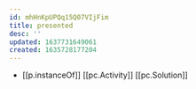 ```yaml
---
id: mhHnKpUPQq15Q07VIjFim
title: presented
desc: ''
updated: 1637731649061
created: 1635728177204
---
```




- [[p.instanceOf]] [[pc.Activity]] [[pc.Solution]]
